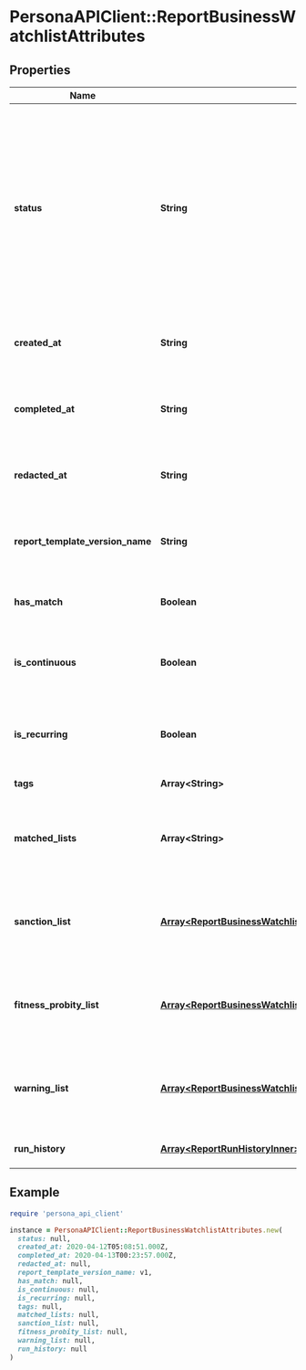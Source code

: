 # PersonaAPIClient::ReportBusinessWatchlistAttributes

## Properties

| Name | Type | Description | Notes |
| ---- | ---- | ----------- | ----- |
| **status** | **String** | The status of the report  Possible values: - pending - ready - errored  Do not assume this is a static enumeration; Persona may add new values in the future without a versioned update. | [optional] |
| **created_at** | **String** | The time the report was created in ISO 8601 format | [optional] |
| **completed_at** | **String** | The time the report completed processing in ISO 8601 format | [optional] |
| **redacted_at** | **String** | The time the report was redacted in ISO 8601 format | [optional] |
| **report_template_version_name** | **String** | The name of the report template version used for this report | [optional] |
| **has_match** | **Boolean** | Whether or not the report matched | [optional] |
| **is_continuous** | **Boolean** | Whether or not this report has been run more than once | [optional] |
| **is_recurring** | **Boolean** | Whether or not this report is scheduled to run in the future | [optional] |
| **tags** | **Array&lt;String&gt;** | Tags on the report | [optional] |
| **matched_lists** | **Array&lt;String&gt;** | A list of slugs identifying the lists on which matches were found. | [optional] |
| **sanction_list** | [**Array&lt;ReportBusinessWatchlistAttributesAllOfSanctionListInner&gt;**](ReportBusinessWatchlistAttributesAllOfSanctionListInner.md) | Detailed information about matches found on sanction lists. | [optional] |
| **fitness_probity_list** | [**Array&lt;ReportBusinessWatchlistAttributesAllOfFitnessProbityListInner&gt;**](ReportBusinessWatchlistAttributesAllOfFitnessProbityListInner.md) | Detailed information about matches found on fitness and probity lists. | [optional] |
| **warning_list** | [**Array&lt;ReportBusinessWatchlistAttributesAllOfWarningListInner&gt;**](ReportBusinessWatchlistAttributesAllOfWarningListInner.md) | Detailed information about matches found on warning lists. | [optional] |
| **run_history** | [**Array&lt;ReportRunHistoryInner&gt;**](ReportRunHistoryInner.md) | A history of the report runs | [optional] |

## Example

```ruby
require 'persona_api_client'

instance = PersonaAPIClient::ReportBusinessWatchlistAttributes.new(
  status: null,
  created_at: 2020-04-12T05:08:51.000Z,
  completed_at: 2020-04-13T00:23:57.000Z,
  redacted_at: null,
  report_template_version_name: v1,
  has_match: null,
  is_continuous: null,
  is_recurring: null,
  tags: null,
  matched_lists: null,
  sanction_list: null,
  fitness_probity_list: null,
  warning_list: null,
  run_history: null
)
```

